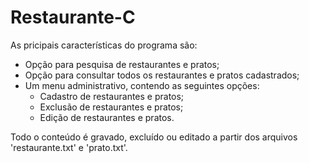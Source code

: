 # Restaurante-C

As pricipais características do programa são:

- Opção para pesquisa de restaurantes e pratos;
- Opção para consultar todos os restaurantes e pratos cadastrados;
- Um menu administrativo, contendo as seguintes opções:
  - Cadastro de restaurantes e pratos;
  - Exclusão de restaurantes e pratos;
  - Edição de restaurantes e pratos.

Todo o conteúdo é gravado, excluído ou editado a partir dos arquivos 'restaurante.txt' e 'prato.txt'.
